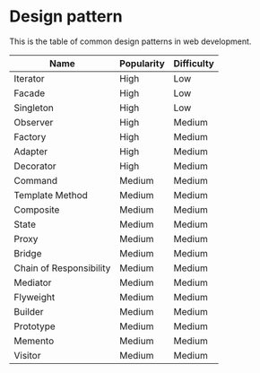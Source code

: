 # Design pattern

This is the table of common design patterns in web development.

| Name                    | Popularity | Difficulty |
| ----------------------- | ---------- | ---------- |
| Iterator                | High       | Low        |
| Facade                  | High       | Low        |
| Singleton               | High       | Low        |
| Observer                | High       | Medium     |
| Factory                 | High       | Medium     |
| Adapter                 | High       | Medium     |
| Decorator               | High       | Medium     |
| Command                 | Medium     | Medium     |
| Template Method         | Medium     | Medium     |
| Composite               | Medium     | Medium     |
| State                   | Medium     | Medium     |
| Proxy                   | Medium     | Medium     |
| Bridge                  | Medium     | Medium     |
| Chain of Responsibility | Medium     | Medium     |
| Mediator                | Medium     | Medium     |
| Flyweight               | Medium     | Medium     |
| Builder                 | Medium     | Medium     |
| Prototype               | Medium     | Medium     |
| Memento                 | Medium     | Medium     |
| Visitor                 | Medium     | Medium     |
